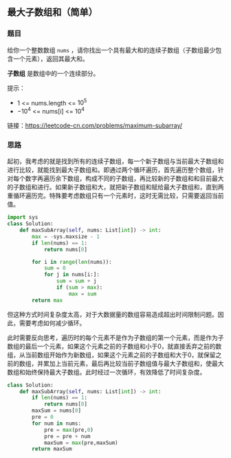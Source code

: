 ## 最大子数组和（简单）

### 题目

给你一个整数数组 `nums` ，请你找出一个具有最大和的连续子数组（子数组最少包含一个元素），返回其最大和。

**子数组** 是数组中的一个连续部分。

提示：

* 1 <= nums.length <= $10^5$
* $-10^4$ <= nums[i] <= $10^4$

链接：https://leetcode-cn.com/problems/maximum-subarray/

### 思路

起初，我考虑的就是找到所有的连续子数组，每一个新子数组与当前最大子数组和进行比较，就能找到最大子数组和。即通过两个循环遍历，首先遍历整个数组，针对每个数字再遍历余下数组，构成不同的子数组，再比较新的子数组和和目前最大的子数组和进行。如果新子数组和大，就把新子数组和赋给最大子数组和，直到两重循环遍历完。特殊要考虑数组只有一个元素时，这时无需比较，只需要返回当前值。

```python
import sys
class Solution:
    def maxSubArray(self, nums: List[int]) -> int:
        max = -sys.maxsize - 1
        if len(nums) == 1:
            return nums[0]

        for i in range(len(nums)):
            sum = 0
            for j in nums[i:]:
                sum = sum + j
                if (sum > max):
                    max = sum
        return max
```

但这种方式时间复杂度太高，对于大数据量的数组容易造成超出时间限制问题。因此，需要考虑如何减少循环。

此时需要反向思考，遍历时的每个元素不是作为子数组的第一个元素，而是作为子数组的最后一个元素，如果这个元素之前的子数组和小于0，就直接丢弃之前的数组，从当前数组开始作为新数组，如果这个元素之前的子数组和大于0，就保留之前的数组，并累加上当前元素，最后再比较当前子数组值与最大子数组和，使最大数组和始终保持最大子数组。此时经过一次循环，有效降低了时间复杂度。

```python
class Solution:
    def maxSubArray(self, nums: List[int]) -> int:
        if len(nums) == 1:
            return nums[0]
        maxSum = nums[0]
        pre = 0
        for num in nums:
            pre = max(pre,0)
            pre = pre + num
            maxSum = max(pre,maxSum)
        return maxSum
```

